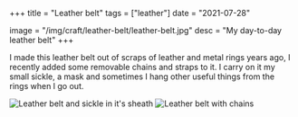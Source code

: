 +++
title = "Leather belt"
tags = ["leather"]
date = "2021-07-28"

image = "/img/craft/leather-belt/leather-belt.jpg"
desc = "My day-to-day leather belt"
+++

I made this leather belt out of scraps of leather and metal rings years ago, I recently added some removable chains and straps to it. I carry on it my small sickle, a mask and sometimes I hang other useful things from the rings when I go out.

![Leather belt and sickle in it's sheath](/img/craft/leather-belt/leather-belt.jpg "Leather belt and sickle in it's sheath")
![Leather belt with chains](/img/craft/leather-belt/leather-belt-full.jpg "Leather belt with chains")
